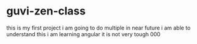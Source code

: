 # guvi-zen-class
this is my first project
i am going to do multiple in near future
i am able to understand this
i am learning angular it is not very tough
000


